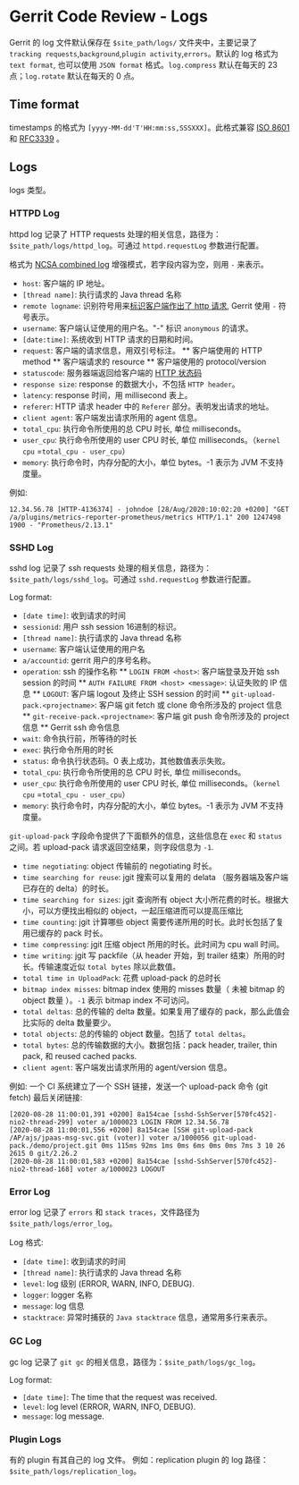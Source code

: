 # Gerrit Code Review - Logs

Gerrit 的 log 文件默认保存在 `$site_path/logs/` 文件夹中，主要记录了 `tracking requests`,`background`,`plugin activity`,`errors`。默认的 log 格式为 `text format`, 也可以使用 `JSON format` 格式。`log.compress` 默认在每天的 23 点；`log.rotate` 默认在每天的 0 点。

## Time format

timestamps 的格式为 `[yyyy-MM-dd'T'HH:mm:ss,SSSXXX]`。此格式兼容 [ISO 8601](https://www.w3.org/TR/NOTE-datetime) 和 [RFC3339](https://tools.ietf.org/html/rfc3339) 。

## Logs

logs 类型。

### HTTPD Log

httpd log 记录了 HTTP requests 处理的相关信息，路径为：`$site_path/logs/httpd_log`。可通过 `httpd.requestLog` 参数进行配置。

格式为 [NCSA combined log](https://httpd.apache.org/docs/2.4/logs.html#combined) 增强模式，若字段内容为空，则用 `-` 来表示。

* `host`: 客户端的 IP 地址。
* `[thread name]`: 执行请求的 Java thread 名称
* `remote logname`:  识别符号用来[标识客户端作出了 http 请求](https://tools.ietf.org/html/rfc1413), Gerrit 使用 `-` 符号表示。
* `username`: 客户端认证使用的用户名。"-" 标识 `anonymous` 的请求。
* `[date:time]`: 系统收到 HTTP 请求的日期和时间。
* `request`: 客户端的请求信息，用双引号标注。
    ** 客户端使用的 HTTP method
    ** 客户端请求的 resource
    ** 客户端使用的 protocol/version
* `statuscode`: 服务器端返回给客户端的 [HTTP 状态码](https://tools.ietf.org/html/rfc2616#section-10)
* `response size`: response 的数据大小，不包括 `HTTP header`。
* `latency`: response 时间，用 millisecond 表上。
* `referer`: HTTP 请求 header 中的 `Referer` 部分。表明发出请求的地址。
* `client agent`: 客户端发出请求所用的 agent 信息。
* `total_cpu`: 执行命令所使用的总 CPU 时长, 单位 milliseconds。
* `user_cpu`: 执行命令所使用的 user CPU 时长, 单位 milliseconds。（`kernel cpu` =`total_cpu - user_cpu`）
* `memory`: 执行命令时，内存分配的大小，单位 bytes。-1 表示为 JVM 不支持度量。

例如:
```
12.34.56.78 [HTTP-4136374] - johndoe [28/Aug/2020:10:02:20 +0200] "GET /a/plugins/metrics-reporter-prometheus/metrics HTTP/1.1" 200 1247498 1900 - "Prometheus/2.13.1"
```

### SSHD Log

sshd log 记录了 ssh requests 处理的相关信息，路径为：`$site_path/logs/sshd_log`。可通过 `sshd.requestLog` 参数进行配置。

Log format:

* `[date time]`: 收到请求的时间
* `sessionid`: 用户 ssh session 16进制的标识。
* `[thread name]`: 执行请求的 Java thread 名称
* `username`: 客户端认证使用的用户名
* `a/accountid`: gerrit 用户的序号名称。
* `operation`: ssh 的操作名称
    ** `LOGIN FROM <host>`: 客户端登录及开始 ssh session 的时间
    ** `AUTH FAILURE FROM <host> <message>`: 认证失败的 IP 信息
    ** `LOGOUT`: 客户端 logout 及终止 SSH session 的时间
    ** `git-upload-pack.<projectname>`: 客户端 git fetch 或 clone 命令所涉及的 project 信息
    ** `git-receive-pack.<projectname>`: 客户端 git push 命令所涉及的 project 信息
    ** Gerrit ssh 命令信息
* `wait`: 命令执行前，所等待的时长
* `exec`: 执行命令所用的时长
* `status`: 命令执行状态码。0 表上成功，其他数值表示失败。
* `total_cpu`: 执行命令所使用的总 CPU 时长, 单位 milliseconds。
* `user_cpu`: 执行命令所使用的 user CPU 时长, 单位 milliseconds。（`kernel cpu` =`total_cpu - user_cpu`）
* `memory`: 执行命令时，内存分配的大小，单位 bytes。-1 表示为 JVM 不支持度量。

`git-upload-pack` 字段命令提供了下面额外的信息，这些信息在 `exec` 和 `status` 之间。若 upload-pack 请求返回空结果，则字段信息为 `-1`.

* `time negotiating`: object 传输前的 negotiating 时长。
* `time searching for reuse`: jgit 搜索可以复用的 delata （服务器端及客户端已存在的 delta）的时长。
* `time searching for sizes`: jgit 查询所有 object 大小所花费的时长。根据大小，可以方便找出相似的 object，一起压缩进而可以提高压缩比
* `time counting`: jgit 计算哪些 object 需要传递所用的时长。此时长包括了复用已缓存的 pack 时长。
* `time compressing`: jgit 压缩 object 所用的时长。此时间为 cpu wall 时间。
* `time writing`: jgit 写 packfile（从 header 开始，到 trailer 结束）所用的时长。传输速度近似 `total bytes` 除以此数值。
* `total time in UploadPack`: 花费 upload-pack 的总时长
* `bitmap index misses`: bitmap index 使用的 misses 数量（ 未被 bitmap 的 object 数量 ）。`-1` 表示 bitmap index 不可访问。
* `total deltas`: 总的传输的 delta 数量。如果复用了缓存的 pack，那么此值会比实际的 delta 数量要少。
* `total objects`: 总的传输的 object 数量。包括了 `total deltas`。
* `total bytes`: 总的传输数据的大小。数据包括：pack header, trailer, thin pack, 和 reused cached packs.
* `client agent`: 客户端发出请求所用的 agent/version 信息。

例如: 一个 CI 系统建立了一个 SSH 链接，发送一个 upload-pack 命令 (git fetch) 最后关闭链接:
```
[2020-08-28 11:00:01,391 +0200] 8a154cae [sshd-SshServer[570fc452]-nio2-thread-299] voter a/1000023 LOGIN FROM 12.34.56.78
[2020-08-28 11:00:01,556 +0200] 8a154cae [SSH git-upload-pack /AP/ajs/jpaas-msg-svc.git (voter)] voter a/1000056 git-upload-pack./demo/project.git 0ms 115ms 92ms 1ms 0ms 6ms 0ms 0ms 7ms 3 10 26 2615 0 git/2.26.2
[2020-08-28 11:00:01,583 +0200] 8a154cae [sshd-SshServer[570fc452]-nio2-thread-168] voter a/1000023 LOGOUT
```

### Error Log

error log 记录了 `errors` 和 `stack traces`，文件路径为 `$site_path/logs/error_log`。

Log 格式:

* `[date time]`: 收到请求的时间
* `[thread name]`: 执行请求的 Java thread 名称
* `level`: log 级别 (ERROR, WARN, INFO, DEBUG).
* `logger`: logger 名称
* `message`: log 信息
* `stacktrace`: 异常时捕获的 `Java stacktrace` 信息，通常用多行来表示。

### GC Log

gc log 记录了 `git gc` 的相关信息，路径为：`$site_path/logs/gc_log`。

Log format:

* `[date time]`: The time that the request was received.
* `level`: log level (ERROR, WARN, INFO, DEBUG).
* `message`: log message.

### Plugin Logs

有的 plugin 有其自己的 log 文件。 例如：replication plugin 的 log 路径：`$site_path/logs/replication_log`。

